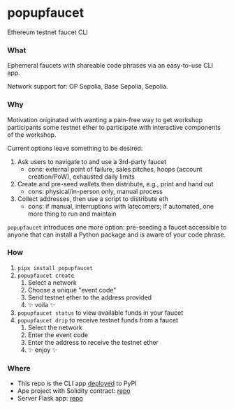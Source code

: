 # popupfaucet

Ethereum testnet faucet CLI

### What

Ephemeral faucets with shareable code phrases via an easy-to-use CLI app.

Network support for: OP Sepolia, Base Sepolia, Sepolia.

### Why

Motivation originated with wanting a pain-free way to get workshop participants some testnet ether to participate with interactive components of the workshop.

Current options leave something to be desired:

1. Ask users to navigate to and use a 3rd-party faucet
    - cons: external point of failure, sales pitches, hoops (account creation/PoW), exhausted daily limits
2. Create and pre-seed wallets then distribute, e.g., print and hand out
    - cons: physical/in-person only, manual process
3. Collect addresses, then use a script to distribute eth
    - cons: if manual, interruptions with latecomers; if automated, one more thing to run and maintain

`popupfaucet` introduces one more option: pre-seeding a faucet accessible to anyone that can install a Python package and is aware of your code phrase.

### How

1. `pipx install popupfaucet`
1. `popupfaucet create`
    1. Select a network
    1. Choose a unique "event code"
    1. Send testnet ether to the address provided
    1. ✨ voila ✨
1. `popupfaucet status` to view available funds in your faucet
1. `popupfaucet drip` to receive testnet funds from a faucet
    1. Select the network
    1. Enter the event code
    1. Enter the address to receive the testnet ether
    1. ✨ enjoy ✨

### Where

- This repo is the CLI app [deployed](https://pypi.org/project/popupfaucet) to PyPI
- Ape project with Solidity contract: [repo](https://github.com/wolovim/popupfaucet-contract)
- Server Flask app: [repo](https://github.com/wolovim/popupfaucet-server)
